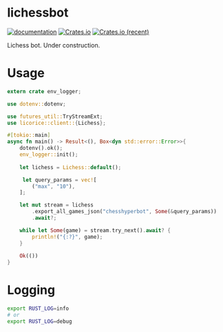 # lichessbot

[![documentation](https://docs.rs/lichessbot/badge.svg)](https://docs.rs/lichessbot) [![Crates.io](https://img.shields.io/crates/v/lichessbot.svg)](https://crates.io/crates/lichessbot) [![Crates.io (recent)](https://img.shields.io/crates/dr/lichessbot)](https://crates.io/crates/lichessbot)

Lichess bot. Under construction.

# Usage

```rust
extern crate env_logger;

use dotenv::dotenv;

use futures_util::TryStreamExt;
use licorice::client::{Lichess};

#[tokio::main]
async fn main() -> Result<(), Box<dyn std::error::Error>>{
	dotenv().ok();
	env_logger::init();
	
	let lichess = Lichess::default();

	 let query_params = vec![
        ("max", "10"),        
    ];

    let mut stream = lichess
        .export_all_games_json("chesshyperbot", Some(&query_params))
        .await?;

    while let Some(game) = stream.try_next().await? {
    	println!("{:?}", game);
    }
	
	Ok(())
}

```

# Logging

```bash
export RUST_LOG=info
# or 
export RUST_LOG=debug
```
